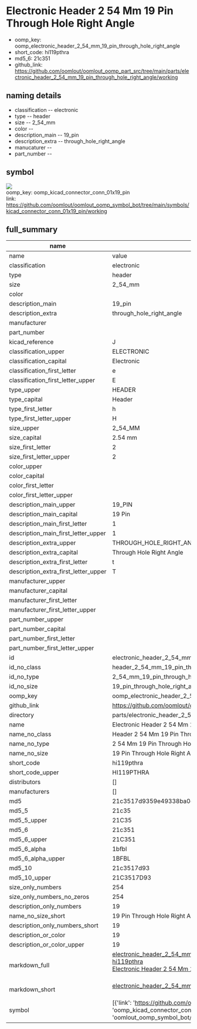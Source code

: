 # Electronic Header 2 54 Mm 19 Pin Through Hole Right Angle

  
* oomp_key: oomp_electronic_header_2_54_mm_19_pin_through_hole_right_angle 
* short_code: hi119pthra
* md5_6: 21c351  
* github_link: https://github.com/oomlout/oomlout_oomp_part_src/tree/main/parts/electronic_header_2_54_mm_19_pin_through_hole_right_angle/working  
## naming details
* classification -- electronic
* type -- header
* size -- 2_54_mm
* color -- 
* description_main -- 19_pin
* description_extra -- through_hole_right_angle
* manucaturer -- 
* part_number -- 



## symbol

![](symbol/{index}}/working/working_600.png)  
oomp_key: oomp_kicad_connector_conn_01x19_pin  
link: https://github.com/oomlout/oomlout_oomp_symbol_bot/tree/main/symbols/kicad_connector_conn_01x19_pin/working  


## full_summary
| name | value | 
| --- | --- | 
| name | value | 
| classification | electronic | 
| type | header | 
| size | 2_54_mm | 
| color |  | 
| description_main | 19_pin | 
| description_extra | through_hole_right_angle | 
| manufacturer |  | 
| part_number |  | 
| kicad_reference | J | 
| classification_upper | ELECTRONIC | 
| classification_capital | Electronic | 
| classification_first_letter | e | 
| classification_first_letter_upper | E | 
| type_upper | HEADER | 
| type_capital | Header | 
| type_first_letter | h | 
| type_first_letter_upper | H | 
| size_upper | 2_54_MM | 
| size_capital | 2.54 mm | 
| size_first_letter | 2 | 
| size_first_letter_upper | 2 | 
| color_upper |  | 
| color_capital |  | 
| color_first_letter |  | 
| color_first_letter_upper |  | 
| description_main_upper | 19_PIN | 
| description_main_capital | 19 Pin | 
| description_main_first_letter | 1 | 
| description_main_first_letter_upper | 1 | 
| description_extra_upper | THROUGH_HOLE_RIGHT_ANGLE | 
| description_extra_capital | Through Hole Right Angle | 
| description_extra_first_letter | t | 
| description_extra_first_letter_upper | T | 
| manufacturer_upper |  | 
| manufacturer_capital |  | 
| manufacturer_first_letter |  | 
| manufacturer_first_letter_upper |  | 
| part_number_upper |  | 
| part_number_capital |  | 
| part_number_first_letter |  | 
| part_number_first_letter_upper |  | 
| id | electronic_header_2_54_mm_19_pin_through_hole_right_angle | 
| id_no_class | header_2_54_mm_19_pin_through_hole_right_angle | 
| id_no_type | 2_54_mm_19_pin_through_hole_right_angle | 
| id_no_size | 19_pin_through_hole_right_angle | 
| oomp_key | oomp_electronic_header_2_54_mm_19_pin_through_hole_right_angle | 
| github_link | https://github.com/oomlout/oomlout_oomp_part_src/tree/main/parts/electronic_header_2_54_mm_19_pin_through_hole_right_angle/working | 
| directory | parts/electronic_header_2_54_mm_19_pin_through_hole_right_angle | 
| name | Electronic Header 2 54 Mm 19 Pin Through Hole Right Angle | 
| name_no_class | Header 2 54 Mm 19 Pin Through Hole Right Angle | 
| name_no_type | 2 54 Mm 19 Pin Through Hole Right Angle | 
| name_no_size | 19 Pin Through Hole Right Angle | 
| short_code | hi119pthra | 
| short_code_upper | HI119PTHRA | 
| distributors | [] | 
| manufacturers | [] | 
| md5 | 21c3517d9359e49338ba0c700f623bcc | 
| md5_5 | 21c35 | 
| md5_5_upper | 21C35 | 
| md5_6 | 21c351 | 
| md5_6_upper | 21C351 | 
| md5_6_alpha | 1bfbl | 
| md5_6_alpha_upper | 1BFBL | 
| md5_10 | 21c3517d93 | 
| md5_10_upper | 21C3517D93 | 
| size_only_numbers | 254 | 
| size_only_numbers_no_zeros | 254 | 
| description_only_numbers | 19 | 
| name_no_size_short | 19 Pin Through Hole Right Angle | 
| description_only_numbers_short | 19 | 
| description_or_color | 19 | 
| description_or_color_upper | 19 | 
| markdown_full | [electronic_header_2_54_mm_19_pin_through_hole_right_angle](https://github.com/oomlout/oomlout_oomp_part_src/tree/main/parts/electronic_header_2_54_mm_19_pin_through_hole_right_angle/working)<br>[hi119pthra](https://github.com/oomlout/oomlout_oomp_part_src/tree/main/parts/electronic_header_2_54_mm_19_pin_through_hole_right_angle/working)<br>[Electronic Header 2 54 Mm 19 Pin Through Hole Right Angle](https://github.com/oomlout/oomlout_oomp_part_src/tree/main/parts/electronic_header_2_54_mm_19_pin_through_hole_right_angle/working)<br><br> | 
| markdown_short | [electronic_header_2_54_mm_19_pin_through_hole_right_angle](https://github.com/oomlout/oomlout_oomp_part_src/tree/main/parts/electronic_header_2_54_mm_19_pin_through_hole_right_angle/working)<br><br> | 
| symbol | [{'link': 'https://github.com/oomlout/oomlout_oomp_symbol_bot/tree/main/symbols/kicad_connector_conn_01x19_pin', 'oomp_key': 'oomp_kicad_connector_conn_01x19_pin', 'directory': 'oomlout_oomp_symbol_bot/symbols/kicad_connector_conn_01x19_pin//working/working.kicad_sym', 'index': 0}] | 
